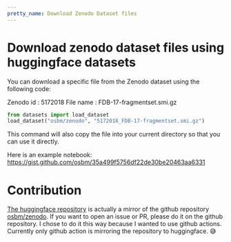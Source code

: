 ```yaml
---
pretty_name: Download Zenodo Dataset files
---
```


# Download zenodo dataset files using huggingface datasets

You can download a specific file from the Zenodo dataset using the following code:

Zenodo id : 5172018
File name : FDB-17-fragmentset.smi.gz

```python
from datasets import load_dataset
load_dataset("osbm/zenodo", "5172018_FDB-17-fragmentset.smi.gz")
```

This command will also copy the file into your current directory so that you can use it directly.

Here is an example notebook: https://gist.github.com/osbm/35a499f5756df22de30be20463aa6331


# Contribution

[The huggingface repository](https://huggingface.co/datasets/osbm/zenodo) is actually a mirror of the github repository [osbm/zenodo](https://github.com/osbm/huggingface-zenodo-datasets). If you want to open an issue or PR, please do it on the github repository. I chose to do it this way because I wanted to use github actions. Currently only github action is mirroring the repository to huggingface. 😅
